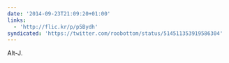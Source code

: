 ```yaml
---
date: '2014-09-23T21:09:20+01:00'
links:
  - 'http://flic.kr/p/p5Bydh'
syndicated: 'https://twitter.com/roobottom/status/514511353919586304'
---
```

Alt-J. 
